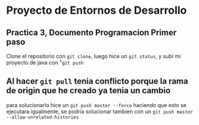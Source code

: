 # Proyecto de Entornos de Desarrollo

## Practica 3, Documento Programacion Primer paso
Clone el repositorio con `git clone`, luego hice un `git status`, y subi mi proyecto 
de java con "`git push`

## Al hacer `git pull` tenia conflicto porque la rama de origin que he creado ya tenia un cambio
para solucionarlo hice un `git push master --force` haciendo que esto se ejecutara igualmente, se podria
solucionar tambien con un `git push master --allow-unrelated-histories `